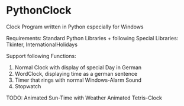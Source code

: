 # PythonClock

Clock Program written in Python especially for Windows

Requirements:
Standard Python Libraries + following Special Libraries:
Tkinter, InternationalHolidays

Support following Functions:
1. Normal Clock with display of special Day in German
2. WordClock, displaying time as a german sentence
3. Timer that rings with normal Windows-Alarm Sound
4. Stopwatch

TODO:
Animated Sun-Time with Weather
Animated Tetris-Clock
